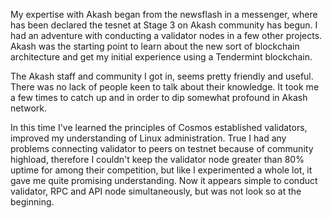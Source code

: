 My expertise with Akash began from the newsflash in a messenger, where has been declared the tesnet at Stage 3 on Akash community has begun. I had an adventure with conducting a validator nodes in a few other projects. Akash was the starting point to learn about the new sort of blockchain architecture and get my initial experience using a Tendermint blockchain.

The Akash staff and community I got in, seems pretty friendly and useful. There was no lack of people keen to talk about their knowledge. It took me a few times to catch up and in order to dip somewhat profound in Akash network.

In this time I've learned the principles of Cosmos established validators, improved my understanding of Linux administration. True I had any problems connecting validator to peers on testnet because of community highload, therefore I couldn't keep the validator node greater than 80% uptime for among their competition, but like I experimented a whole lot, it gave me quite promising understanding. Now it appears simple to conduct validator, RPC and API node simultaneously, but was not look so at the beginning.
